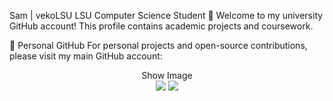 Sam | vekoLSU
LSU Computer Science Student
👋 Welcome to my university GitHub account! This profile contains academic projects and coursework.

👾 Personal GitHub
For personal projects and open-source contributions, please visit my main GitHub account:
<div align="center">
Show Image
</div>

<div align="center">
<!-- LSU Colors - Purple and Gold -->
<img src="https://via.placeholder.com/800x10/461D7C/461D7C">
<img src="https://via.placeholder.com/800x5/FDD023/FDD023">
</div>
